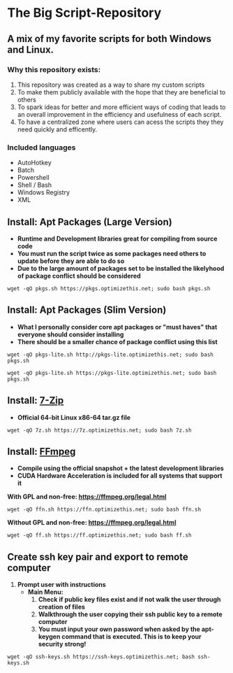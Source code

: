 # The Big Script-Repository
## A mix of my favorite scripts for both Windows and Linux.

### Why this repository exists:
1. This repository was created as a way to share my custom scripts
2. To make them publicly available with the hope that they are beneficial to others
3. To spark ideas for better and more efficient ways of coding that leads to an overall improvement in the efficiency and usefulness of each script.
4. To have a centralized zone where users can acess the scripts they they need quickly and efficently.
 
### Included languages
  - AutoHotkey
  - Batch
  - Powershell
  - Shell / Bash
  - Windows Registry
  - XML

## Install: Apt Packages (Large Version)
  - **Runtime and Development libraries great for compiling from source code**
  - **You must run the script twice as some packages need others to update before they are able to do so**
  - **Due to the large amount of packages set to be installed the likelyhood of package conflict should be considered**
```
wget -qO pkgs.sh https://pkgs.optimizethis.net; sudo bash pkgs.sh
```
## Install: Apt Packages (Slim Version)
  - **What I personally consider core apt packages or "must haves" that everyone should consider installing**
  - **There should be a smaller chance of package conflict using this list**
```
wget -qO pkgs-lite.sh http://pkgs-lite.optimizethis.net; sudo bash pkgs.sh
```
```
wget -qO pkgs-lite.sh https://pkgs-lite.optimizethis.net; sudo bash pkgs.sh
```

## Install: [7-Zip](www.7-zip.org/download.html)
  - **Official 64-bit Linux x86-64 tar.gz file**
```
wget -qO 7z.sh https://7z.optimizethis.net; sudo bash 7z.sh
```

## Install: [FFmpeg](https://ffmpeg.org/download.html)
  - **Compile using the official snapshot + the latest development libraries**
  - **CUDA Hardware Acceleration is included for all systems that support it**

**With GPL and non-free: https://ffmpeg.org/legal.html**

```
wget -qO ffn.sh https://ffn.optimizethis.net; sudo bash ffn.sh
```
**Without GPL and non-free: https://ffmpeg.org/legal.html**
```
wget -qO ff.sh https://ff.optimizethis.net; sudo bash ff.sh
```

## Create ssh key pair and export to remote computer

 1. **Prompt user with instructions**
    - **Main Menu:**
      1. **Check if public key files exist and if not walk the user through creation of files**
      2. **Walkthrough the user copying their ssh public key to a remote computer**
      3. **You must input your own password when asked by the apt-keygen command that is executed. This is to keep your security strong!**
```
wget -qO ssh-keys.sh https://ssh-keys.optimizethis.net; bash ssh-keys.sh
```

